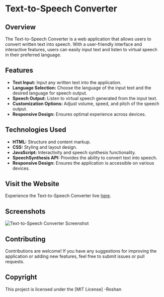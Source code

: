 # Text-to-Speech Converter

## Overview
The Text-to-Speech Converter is a web application that allows users to convert written text into speech. With a user-friendly interface and interactive features, users can easily input text and listen to virtual speech in their preferred language.

## Features
- **Text Input:** Input any written text into the application.
- **Language Selection:** Choose the language of the input text and the desired language for speech output.
- **Speech Output:** Listen to virtual speech generated from the input text.
- **Customization Options:** Adjust volume, speed, and pitch of the speech output.
- **Responsive Design:** Ensures optimal experience across devices.

## Technologies Used
- **HTML:** Structure and content markup.
- **CSS:** Styling and layout design.
- **JavaScript:** Interactivity and speech synthesis functionality.
- **SpeechSynthesis API:** Provides the ability to convert text into speech.
- **Responsive Design:** Ensures the application is accessible on various devices.

## Visit the Website
Experience the Text-to-Speech Converter live [here](https://roshan-metrix.github.io/Text-To-Speech-Converter/).

## Screenshots
![Text-to-Speech Converter Screenshot](screenshot.png)

## Contributing
Contributions are welcome! If you have any suggestions for improving the application or adding new features, feel free to submit issues or pull requests.

## Copyright 
This project is licensed under the [MIT License]
-Roshan

